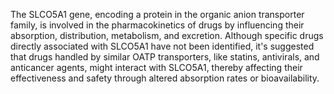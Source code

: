 The SLCO5A1 gene, encoding a protein in the organic anion transporter family, is involved in the pharmacokinetics of drugs by influencing their absorption, distribution, metabolism, and excretion. Although specific drugs directly associated with SLCO5A1 have not been identified, it's suggested that drugs handled by similar OATP transporters, like statins, antivirals, and anticancer agents, might interact with SLCO5A1, thereby affecting their effectiveness and safety through altered absorption rates or bioavailability.